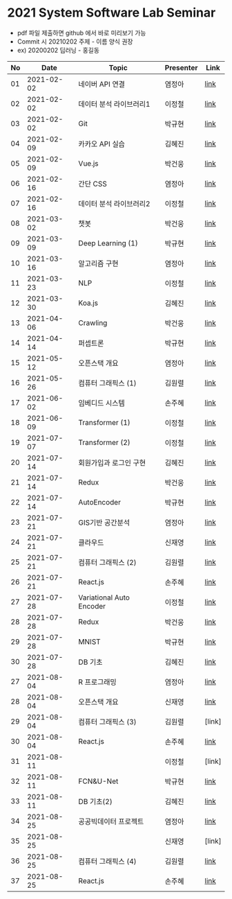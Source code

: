 # 2021 System Software Lab Seminar
- pdf 파일 제출하면 github 에서 바로 미리보기 가능
- Commit 시 20210202 주제 - 이름 양식 권장
- ex) 20200202 딥러닝 - 홍길동

| No |Date|               Topic               |  Presenter  |    Link   |
|----|----------------|------------------------------------|-------------|-----------|
| 01 |2021-02-02|네이버 API 연결|염정아|[link](https://github.com/KITSSL/2021_SEMINA/blob/main/2%EC%9B%94/20200202%20%EB%84%A4%EC%9D%B4%EB%B2%84%20API.pptx)|
| 02 |2021-02-02|데이터 분석 라이브러리1|이정철|[link](https://github.com/KITSSL/2021_SEMINA/blob/main/2%EC%9B%94/%EB%8D%B0%EC%9D%B4%ED%84%B0%EB%B6%84%EC%84%9D%20%EB%9D%BC%EC%9D%B4%EB%B8%8C%EB%9F%AC%EB%A6%AC.pptx)|
| 03 |2021-02-02|Git|박규현|[link](https://github.com/KITSSL/2021_SEMINA/blob/main/2%EC%9B%94/3%EB%B2%88%EC%A7%B8.pptx)|
| 04 |2021-02-09|카카오 API 실습|김혜진|[link](https://github.com/KITSSL/2021_SEMINA/blob/main/2%EC%9B%94/210209_%EC%B9%B4%EC%B9%B4%EC%98%A4%20API%20%EC%8B%A4%EC%8A%B5.pptx)|
| 05 |2021-02-09|Vue.js|박건웅|[link](https://github.com/KITSSL/2021_SEMINA/blob/main/2%EC%9B%94/%EC%84%B8%EB%AF%B8%EB%82%984.pptx)|
| 06 |2021-02-16|간단 CSS|염정아|[link](https://github.com/KITSSL/2021_SEMINA/blob/main/2%EC%9B%94/20210216%20%EA%B0%84%EB%8B%A8CSS.pptx)|
| 07 |2021-02-16|데이터 분석 라이브러리2|이정철|[link](https://github.com/KITSSL/2021_SEMINA/blob/main/2%EC%9B%94/%EB%8D%B0%EC%9D%B4%ED%84%B0%EB%B6%84%EC%84%9D%20%EB%9D%BC%EC%9D%B4%EB%B8%8C%EB%9F%AC%EB%A6%AC2.pptx)|
| 08 |2021-03-02|챗봇|박건웅|[link](https://github.com/KITSSL/2021_SEMINA/blob/main/3%EC%9B%94/%EC%84%B8%EB%AF%B8%EB%82%985.pptx)|
| 09 |2021-03-09|Deep Learning (1)|박규현|[link](https://github.com/KITSSL/2021_SEMINA/blob/main/3%EC%9B%94/20190431%20deeplearning(1).7z)|
| 10 |2021-03-16|알고리즘 구현|염정아|[link](https://github.com/KITSSL/2021_SEMINA/blob/main/3%EC%9B%94/20210316%20%EC%95%8C%EA%B3%A0%EB%A6%AC%EC%A6%98%EA%B5%AC%ED%98%84.pptx)|
| 11 |2021-03-23|NLP|이정철|[link](https://github.com/KITSSL/2021_SEMINA/blob/main/4%EC%9B%94/%EC%9E%90%EC%97%B0%EC%96%B4%EC%B2%98%EB%A6%AC.pptx)|
| 12 |2021-03-30|Koa.js|김혜진|[link](https://github.com/KITSSL/2021_SEMINA/blob/main/3%EC%9B%94/210330_Koa.pptx)|
| 13 |2021-04-06|Crawling|박건웅|[link](https://github.com/KITSSL/2021_SEMINA/blob/main/4%EC%9B%94/%EC%84%B8%EB%AF%B8%EB%82%986.pptx)|
| 14 |2021-04-14|퍼셉트론|박규현|[link](https://github.com/KITSSL/2021_SEMINA/blob/main/4%EC%9B%94/5%EB%B2%88%EC%A7%B8.pdf)|
| 15 |2021-05-12|오픈스택 개요|염정아|[link](https://github.com/KITSSL/2021_SEMINA/blob/main/5%EC%9B%94/20210512%20%EC%98%A4%ED%94%88%EC%8A%A4%ED%83%9D%EA%B0%9C%EC%9A%94.pptx)|
| 16 |2021-05-26|컴퓨터 그래픽스 (1)|김원렬|[link](https://github.com/KITSSL/2021_SEMINA/blob/main/5%EC%9B%94/%EC%BB%B4%ED%93%A8%ED%84%B0-%EA%B7%B8%EB%9E%98%ED%94%BD%EC%8A%A4-1%EB%B2%88%EC%A7%B8.pptx)|
| 17 |2021-06-02|임베디드 시스템|손주혜|[link](https://github.com/KITSSL/2021_SEMINA/blob/main/6%EC%9B%94/20210602%EC%84%B8%EB%AF%B8%EB%82%98%EC%9E%84%EB%B2%A0%EB%94%94%EB%93%9C%EC%8B%9C%EC%8A%A4%ED%85%9C.pdf)|
| 18 |2021-06-09|Transformer (1)|이정철|[link](https://github.com/KITSSL/2021_SEMINA/blob/main/6%EC%9B%94/20210609%EC%84%B8%EB%AF%B8%EB%82%98Transformer.pptx)|
| 19 |2021-07-07|Transformer (2)|이정철|[link](https://github.com/KITSSL/2021_SEMINA/blob/main/7%EC%9B%94/20210707%EC%84%B8%EB%AF%B8%EB%82%98Transformer.pptx)|
| 20 |2021-07-14|회원가입과 로그인 구현|김혜진|[link](https://github.com/KITSSL/2021_SEMINA/blob/main/7%EC%9B%94/210714_%ED%9A%8C%EC%9B%90%EA%B0%80%EC%9E%85%EA%B3%BC%20%EB%A1%9C%EA%B7%B8%EC%9D%B8%20%EA%B5%AC%ED%98%84.pptx)|
| 21 |2021-07-14|Redux|박건웅|[link](https://github.com/KITSSL/2021_SEMINA/blob/main/7%EC%9B%94/%EC%84%B8%EB%AF%B8%EB%82%987.pptx)|
| 22 |2021-07-14|AutoEncoder|박규현|[link](https://github.com/KITSSL/2021_SEMINA/blob/main/7%EC%9B%94/autoEncoder.ipynb)|
| 23 |2021-07-21|GIS기반 공간분석|염정아|[link](https://github.com/KITSSL/2021_SEMINA/blob/main/7%EC%9B%94/20210721%20GIS%EA%B8%B0%EB%B0%98%20%EA%B3%B5%EA%B0%84%EB%B6%84%EC%84%9D.pptx)|
| 24 |2021-07-21|클라우드|신재영|[link](https://github.com/KITSSL/2021_SEMINA/blob/main/7%EC%9B%94/01%20%EC%9D%B8%ED%94%84%EB%9D%BC%20%ED%99%98%EA%B2%BD%20%EB%B3%80%ED%99%94%EC%9D%98%20%EC%8B%9C%EC%9E%91%2C%20%ED%81%B4%EB%9D%BC%EC%9A%B0%EB%93%9C_V1.0_%EC%8B%A0%EC%9E%AC%EC%98%81.pptx)|
| 25 |2021-07-21|컴퓨터 그래픽스 (2)|김원렬|[link](https://github.com/KITSSL/2021_SEMINA/blob/main/7%EC%9B%94/20200252%20computer%20graphics_2%20%EA%B9%80%EC%9B%90%EB%A0%AC.pptx)|
| 26 |2021-07-21|React.js|손주혜|[link](https://github.com/KITSSL/2021_SEMINA/commit/5a9eda55b2c5310f8c1df0ca0d22a541a7967814)|
| 27 |2021-07-28| Variational Auto Encoder |이정철|[link](https://github.com/KITSSL/2021_SEMINA/commit/6d4963b59f995b953807438a9be6c88a2408b67c)|
| 28 |2021-07-28|Redux|박건웅|[link](https://github.com/KITSSL/2021_SEMINA/blob/main/7%EC%9B%94/%EC%84%B8%EB%AF%B8%EB%82%987.pptx)|
| 29 |2021-07-28|MNIST|박규현|[link](https://github.com/KITSSL/2021_SEMINA/commit/5787edb59413372d41fcd154a849e1a7c2019e53)|
| 30 |2021-07-28|DB 기초|김혜진|[link](https://github.com/KITSSL/2021_SEMINA/blob/main/7%EC%9B%94/210728_DB%EA%B8%B0%EC%B4%88.pptx)|
| 27 |2021-08-04|R 프로그래밍|염정아|[link](https://github.com/KITSSL/2021_SEMINA/blob/main/8%EC%9B%94/20210803%20R%ED%94%84%EB%A1%9C%EA%B7%B8%EB%9E%98%EB%B0%8D.pptx)|
| 28 |2021-08-04|오픈스택 개요|신재영|[link](https://github.com/KITSSL/2021_SEMINA/blob/main/8%EC%9B%94/02%20%EC%98%A4%ED%94%88%EC%8A%A4%ED%83%9D%EC%9D%B4%EB%9E%80_%EC%8B%A0%EC%9E%AC%EC%98%81_V1.0.pptx)|
| 29 |2021-08-04|컴퓨터 그래픽스 (3)|김원렬|[link]|
| 30 |2021-08-04|React.js|손주혜|[link](https://github.com/KITSSL/2021_SEMINA/commit/441bcb44874272ec644b85351c13c496c8c657f9)|
| 31 |2021-08-11||이정철|[link]|
| 32 |2021-08-11|FCN&U-Net|박규현|[link](https://github.com/KITSSL/2021_SEMINA/tree/main/8%EC%9B%94)|
| 33 |2021-08-11|DB 기초(2)|김혜진|[link](https://github.com/KITSSL/2021_SEMINA/blob/main/8%EC%9B%94/210811_DB%EA%B8%B0%EC%B4%882.pptx)|
| 34 |2021-08-25|공공빅데이터 프로젝트|염정아|[link](https://github.com/KITSSL/2021_SEMINA/blob/main/8%EC%9B%94/20210825%20%EA%B3%B5%EA%B3%B5%EB%B9%85%EB%8D%B0%EC%9D%B4%ED%84%B0%20%ED%94%84%EB%A1%9C%EC%A0%9D%ED%8A%B8_.pptx)|
| 35 |2021-08-25||신재영|[link]|
| 36 |2021-08-25|컴퓨터 그래픽스 (4)|김원렬|[link](https://github.com/KITSSL/2021_SEMINA/blob/main/8%EC%9B%94/20200252%20computer%20graphics_4%20%EA%B9%80%EC%9B%90%EB%A0%AC.pptx.pptx)|
| 37 |2021-08-25|React.js|손주혜|[link](https://github.com/KITSSL/2021_SEMINA/commit/452649d8dd8accb2265169cba15153d545533c9d)|

